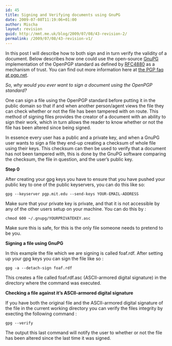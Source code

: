 ```yaml
---
id: 45
title: Signing and Verifying documents using GnuPG
date: 2009-07-08T11:19:06+01:00
author: Mischa
layout: revision
guid: http://mmt.me.uk/blog/2009/07/08/43-revision-2/
permalink: /2009/07/08/43-revision-v1/
---
```

In this post I will describe how to both sign and in turn verify the validity of a document. Below describes how one could use the open-source [GnuPG](http://www.gnupg.org/) implementation of the OpenPGP standard as defined by [RFC4880](http://www.ietf.org/rfc/rfc4880.txt) as a mechanism of trust. You can find out more information here at [the PGP faq at pgp.net](http://www.pgp.net/pgpnet/pgp-faq/).

_So, why would you ever want to sign a document using the OpenPGP standard?_

One can sign a file using the OpenPGP standard before putting it in the public domain so that if and when another person/agent views the file they can check whether or not the file has been tampered with on route. This method of signing files provides the creator of a document with an ability to sign their work, which in turn allows the reader to know whether or not the file has been altered since being signed.

In essence every user has a public and a private key, and when a GnuPG user wants to sign a file they end-up creating a checksum of whole file using their keys. This checksum can then be used to verify that a document has not been tampered with, this is done by the GnuPG software comparing the checksum, the file in question, and the user&#8217;s public key. 

**Step 0**

After creating your gpg keys you have to ensure that you have pushed your public key to one of the public keyservers, you can do this like so: 

`gpg --keyserver pgp.mit.edu --send-keys YOUR-EMAIL-ADDRESS`

Make sure that your private key is private, and that it is not accessible by any of the other users setup on your machine. You can do this by : 

`chmod 600 ~/.gnupg/YOURPRIVATEKEY.asc`

Make sure this is safe, for this is the only file someone needs to pretend to be you. 

**Signing a file using GnuPG**

In this example the file which we are signing is called foaf.rdf. After setting up your gpg keys you can sign the file like so : 

`gpg -a --detach-sign foaf.rdf`

This creates a file called foaf.rdf.asc (ASCII-armored digital signature) in the directory where the command was executed. 

**Checking a file against it&#8217;s ASCII-armored digital signature**

If you have both the original file and the ASCII-armored digital signature of the file in the current working directory you can verify the files integrity by execting the following command : 

`gpg --verify`

The output this last command will notify the user to whether or not the file has been altered since the last time it was signed.